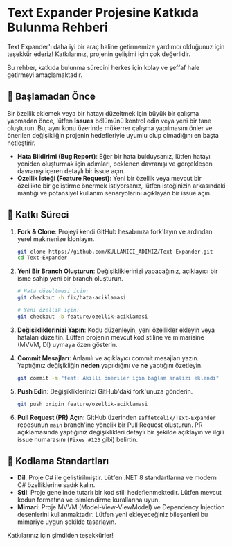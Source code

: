 # Text Expander Projesine Katkıda Bulunma Rehberi

Text Expander'ı daha iyi bir araç haline getirmemize yardımcı olduğunuz için teşekkür ederiz! Katkılarınız, projenin gelişimi için çok değerlidir.

Bu rehber, katkıda bulunma sürecini herkes için kolay ve şeffaf hale getirmeyi amaçlamaktadır.

## 💬 Başlamadan Önce

Bir özellik eklemek veya bir hatayı düzeltmek için büyük bir çalışma yapmadan önce, lütfen **Issues** bölümünü kontrol edin veya yeni bir tane oluşturun. Bu, aynı konu üzerinde mükerrer çalışma yapılmasını önler ve önerilen değişikliğin projenin hedefleriyle uyumlu olup olmadığını en başta netleştirir.

- **Hata Bildirimi (Bug Report)**: Eğer bir hata bulduysanız, lütfen hatayı yeniden oluşturmak için adımları, beklenen davranışı ve gerçekleşen davranışı içeren detaylı bir issue açın.
- **Özellik İsteği (Feature Request)**: Yeni bir özellik veya mevcut bir özellikte bir geliştirme önermek istiyorsanız, lütfen isteğinizin arkasındaki mantığı ve potansiyel kullanım senaryolarını açıklayan bir issue açın.

## 🚀 Katkı Süreci

1.  **Fork & Clone**: Projeyi kendi GitHub hesabınıza fork'layın ve ardından yerel makinenize klonlayın.
    ```bash
    git clone https://github.com/KULLANICI_ADINIZ/Text-Expander.git
    cd Text-Expander
    ```

2.  **Yeni Bir Branch Oluşturun**: Değişikliklerinizi yapacağınız, açıklayıcı bir isme sahip yeni bir branch oluşturun.
    ```bash
    # Hata düzeltmesi için:
    git checkout -b fix/hata-aciklamasi

    # Yeni özellik için:
    git checkout -b feature/ozellik-aciklamasi
    ```

3.  **Değişikliklerinizi Yapın**: Kodu düzenleyin, yeni özellikler ekleyin veya hataları düzeltin. Lütfen projenin mevcut kod stiline ve mimarisine (MVVM, DI) uymaya özen gösterin.

4.  **Commit Mesajları**: Anlamlı ve açıklayıcı commit mesajları yazın. Yaptığınız değişikliğin **neden** yapıldığını ve **ne** yaptığını özetleyin.
    ```bash
    git commit -m "feat: Akıllı öneriler için bağlam analizi eklendi"
    ```

5.  **Push Edin**: Değişikliklerinizi GitHub'daki fork'unuza gönderin.
    ```bash
    git push origin feature/ozellik-aciklamasi
    ```

6.  **Pull Request (PR) Açın**: GitHub üzerinden `saffetcelik/Text-Expander` reposunun `main` branch'ine yönelik bir Pull Request oluşturun. PR açıklamasında yaptığınız değişiklikleri detaylı bir şekilde açıklayın ve ilgili issue numarasını (`Fixes #123` gibi) belirtin.

## 📝 Kodlama Standartları

- **Dil**: Proje C# ile geliştirilmiştir. Lütfen .NET 8 standartlarına ve modern C# özelliklerine sadık kalın.
- **Stil**: Proje genelinde tutarlı bir kod stili hedeflenmektedir. Lütfen mevcut kodun formatına ve isimlendirme kurallarına uyun.
- **Mimari**: Proje MVVM (Model-View-ViewModel) ve Dependency Injection desenlerini kullanmaktadır. Lütfen yeni ekleyeceğiniz bileşenleri bu mimariye uygun şekilde tasarlayın.

Katkılarınız için şimdiden teşekkürler!

